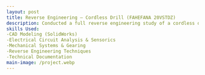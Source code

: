 ```yaml
---
layout: post
title: Reverse Engineering – Cordless Drill (FAHEFANA 20VSTDZ)
description: Conducted a full reverse engineering study of a cordless drill (FAHEFANA 20VSTDZ) to analyze its mechanical, electrical, and structural design. The project involved disassembly, component analysis, CAD documentation, and functional testing, with the goal of understanding system integration and comparing findings to manufacturer specifications.
skills Used: 
-CAD Modeling (SolidWorks)
-Electrical Circuit Analysis & Sensorics
-Mechanical Systems & Gearing
-Reverse Engineering Techniques
-Technical Documentation
main-image: /project.webp 
---
```

